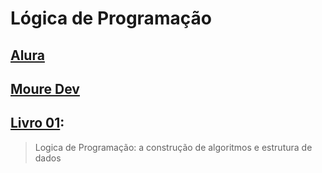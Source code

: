 # Lógica de Programação

## [Alura](https://github.com/PamelaRondina/logica_programacao/tree/main/alura)
## [Moure Dev](asa)
## [Livro 01](asa): 
> Logica de Programação: a construção de algoritmos e estrutura de dados